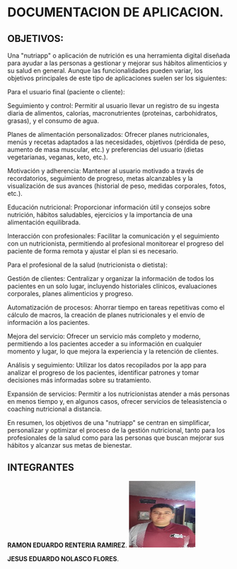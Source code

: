 # DOCUMENTACION DE APLICACION.
## OBJETIVOS:

Una "nutriapp" o aplicación de nutrición es una herramienta digital diseñada para ayudar a las personas a gestionar y mejorar sus hábitos alimenticios y su salud en general. Aunque las funcionalidades pueden variar, los objetivos principales de este tipo de aplicaciones suelen ser los siguientes:

Para el usuario final (paciente o cliente):

Seguimiento y control: Permitir al usuario llevar un registro de su ingesta diaria de alimentos, calorías, macronutrientes (proteínas, carbohidratos, grasas), y el consumo de agua.

Planes de alimentación personalizados: Ofrecer planes nutricionales, menús y recetas adaptados a las necesidades, objetivos (pérdida de peso, aumento de masa muscular, etc.) y preferencias del usuario (dietas vegetarianas, veganas, keto, etc.).

Motivación y adherencia: Mantener al usuario motivado a través de recordatorios, seguimiento de progreso, metas alcanzables y la visualización de sus avances (historial de peso, medidas corporales, fotos, etc.).

Educación nutricional: Proporcionar información útil y consejos sobre nutrición, hábitos saludables, ejercicios y la importancia de una alimentación equilibrada.

Interacción con profesionales: Facilitar la comunicación y el seguimiento con un nutricionista, permitiendo al profesional monitorear el progreso del paciente de forma remota y ajustar el plan si es necesario.

Para el profesional de la salud (nutricionista o dietista):

Gestión de clientes: Centralizar y organizar la información de todos los pacientes en un solo lugar, incluyendo historiales clínicos, evaluaciones corporales, planes alimenticios y progreso.

Automatización de procesos: Ahorrar tiempo en tareas repetitivas como el cálculo de macros, la creación de planes nutricionales y el envío de información a los pacientes.

Mejora del servicio: Ofrecer un servicio más completo y moderno, permitiendo a los pacientes acceder a su información en cualquier momento y lugar, lo que mejora la experiencia y la retención de clientes.

Análisis y seguimiento: Utilizar los datos recopilados por la app para analizar el progreso de los pacientes, identificar patrones y tomar decisiones más informadas sobre su tratamiento.

Expansión de servicios: Permitir a los nutricionistas atender a más personas en menos tiempo y, en algunos casos, ofrecer servicios de teleasistencia o coaching nutricional a distancia.

En resumen, los objetivos de una "nutriapp" se centran en simplificar, personalizar y optimizar el proceso de la gestión nutricional, tanto para los profesionales de la salud como para las personas que buscan mejorar sus hábitos y alcanzar sus metas de bienestar.



## INTEGRANTES
**RAMON EDUARDO RENTERIA RAMIREZ**. 
![Ramon Eduardo Renteria Foto](https://github.com/RamonRenteria1/mi-primerproyecto-prepa/blob/main/WhatsApp%20Image%202025-09-18%20at%209.52.13%20AM-convertido-a-150x150.jpeg?raw=true)

**JESUS EDUARDO NOLASCO FLORES**.

